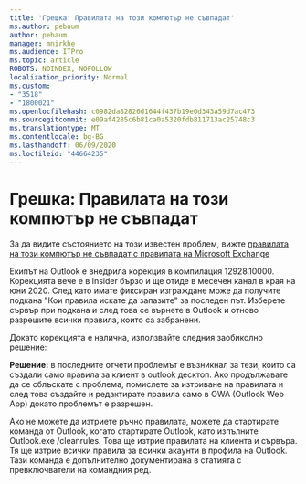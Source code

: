```yaml
---
title: 'Грешка: Правилата на този компютър не съвпадат'
ms.author: pebaum
author: pebaum
manager: mnirkhe
ms.audience: ITPro
ms.topic: article
ROBOTS: NOINDEX, NOFOLLOW
localization_priority: Normal
ms.custom:
- "3518"
- "1800021"
ms.openlocfilehash: c0982da82826d1644f437b19e0d343a59d7ac473
ms.sourcegitcommit: e09af4285c6b81ca0a5320fdb811713ac25748c3
ms.translationtype: MT
ms.contentlocale: bg-BG
ms.lasthandoff: 06/09/2020
ms.locfileid: "44664235"
---
```

# <a name="error-the-rules-on-this-computer-do-not-match"></a>Грешка: Правилата на този компютър не съвпадат

За да видите състоянието на този известен проблем, вижте [правилата на този компютър не съвпадат с правилата на Microsoft Exchange](https://support.office.com/article/d032e037-b224-429e-b325-633afde9b5f0)

Екипът на Outlook е внедрила корекция в компилация 12928.10000. Корекцията вече е в Insider бързо и ще отиде в месечен канал в края на юни 2020. След като имате фиксиран изграждане може да получите подкана "Кои правила искате да запазите" за последен път. Изберете сървър при подкана и след това се върнете в Outlook и отново разрешите всички правила, които са забранени.

Докато корекцията е налична, използвайте следния заобиколно решение:

**Решение:** в последните отчети проблемът е възникнал за тези, които са създали само правила за клиент в outlook десктоп. Ако продължавате да се сблъскате с проблема, помислете за изтриване на правилата и след това създайте и редактирате правила само в OWA (Outlook Web App) докато проблемът е разрешен.

Ако не можете да изтриете ръчно правилата, можете да стартирате команда от Outlook, когато стартирате Outlook, като изпълните Outlook.exe /cleanrules. Това ще изтрие правилата на клиента и сървъра. Тя ще изтрие всички правила за всички акаунти в профила на Outlook. Тази команда е допълнително документирана в статията с превключватели на командния ред.

